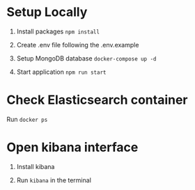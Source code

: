 # Setup Locally

1. Install packages ` npm install `

2. Create .env file following the .env.example

3. Setup MongoDB database ` docker-compose up -d `

4. Start application ` npm run start `

# Check Elasticsearch container

Run ` docker ps `

# Open kibana interface

1. Install kibana 

2. Run ` kibana ` in the terminal
